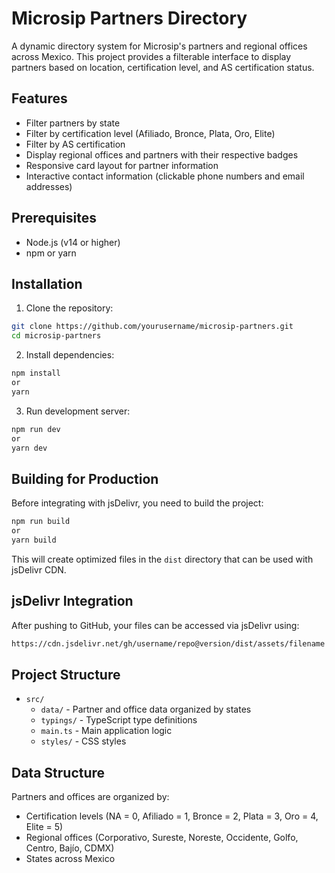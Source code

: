 # Microsip Partners Directory

A dynamic directory system for Microsip's partners and regional offices across Mexico. This project provides a filterable interface to display partners based on location, certification level, and AS certification status.

## Features

- Filter partners by state
- Filter by certification level (Afiliado, Bronce, Plata, Oro, Elite)
- Filter by AS certification
- Display regional offices and partners with their respective badges
- Responsive card layout for partner information
- Interactive contact information (clickable phone numbers and email addresses)

## Prerequisites

- Node.js (v14 or higher)
- npm or yarn

## Installation

1. Clone the repository:

```bash
git clone https://github.com/yourusername/microsip-partners.git
cd microsip-partners
```


2. Install dependencies:
```bash
npm install
or
yarn
```


3. Run development server:

```bash
npm run dev
or
yarn dev
```


## Building for Production

Before integrating with jsDelivr, you need to build the project:

```bash
npm run build
or
yarn build
```


This will create optimized files in the `dist` directory that can be used with jsDelivr CDN.

## jsDelivr Integration

After pushing to GitHub, your files can be accessed via jsDelivr using:

```bash
https://cdn.jsdelivr.net/gh/username/repo@version/dist/assets/filename
```	


## Project Structure

- `src/`
  - `data/` - Partner and office data organized by states
  - `typings/` - TypeScript type definitions
  - `main.ts` - Main application logic
  - `styles/` - CSS styles

## Data Structure

Partners and offices are organized by:
- Certification levels (NA = 0, Afiliado = 1, Bronce = 2, Plata = 3, Oro = 4, Elite = 5)
- Regional offices (Corporativo, Sureste, Noreste, Occidente, Golfo, Centro, Bajío, CDMX)
- States across Mexico

